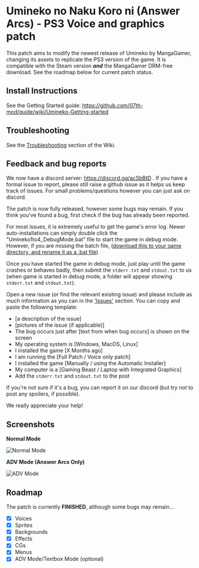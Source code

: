# Umineko no Naku Koro ni (Answer Arcs) - PS3 Voice and graphics patch

This patch aims to modify the newest release of Umineko by MangaGamer, changing its assets to replicate the PS3 version of the game.
It is compatible with the Steam version ***and*** the MangaGamer DRM-free download. See the roadmap below for current patch status.

## Install Instructions

See the Getting Started guide: https://github.com/07th-mod/guide/wiki/Umineko-Getting-started

## Troubleshooting

See the [Troubleshooting](https://github.com/07th-mod/guide/wiki/Umineko-Part-1---Voice-and-Graphics-Patch#troubleshooting) section of the Wiki.

## Feedback and bug reports

We now have a discord server: https://discord.gg/acSbBtD . If you have a formal issue to report, please still raise a github issue as it helps us keep track of issues. For small problems/questions however you can just ask on discord.

The patch is now fully released, however some bugs may remain. If you think you've found a bug, first check if the bug has already been reported.

For most issues, it is extremely useful to get the game's error log. Newer auto-installations can simply double click the "Umineko1to4_DebugMode.bat" file to start the game in debug mode. However, if you are missing the batch file, ([download this to your game directory, and rename it as a .bat file](https://github.com/07th-mod/resources/raw/master/umineko-question/utilities/StartUminekoInDebugMode.bat))

Once you have started the game in debug mode, just play until the game crashes or behaves badly, then submit the `stderr.txt` and `stdout.txt` to us (when game is started in debug mode, a folder will appear showing `stderr.txt` and `stdout.txt`).

Open a new issue (or find the relevant existing issue) and please include as much information as you can in the ['Issues'](https://github.com/07th-mod/umineko-answer/issues) section. You can copy and paste the following template:

- [a description of the issue]
- [pictures of the issue (if applicable)]
- The bug occurs just after [text from when bug occurs] is shown on the screen
- My operating system is [Windows, MacOS, Linux]
- I installed the game [X Months ago]
- I am running the [Full Patch / Voice only patch]
- I installed the game [Manually / using the Automatic Installer]
- My computer is a [Gaming Beast / Laptop with Integrated Graphics]
- Add the `stderr.txt` and `stdout.txt` to the post

If you're not sure if it's a bug, you can report it on our discord (but try not to post any spoilers, if possible).

We really appreciate your help!

## Screenshots

**Normal Mode**

![Normal Mode](https://i.imgur.com/dfeCrqP.jpg)

**ADV Mode (Answer Arcs Only)**

![ADV Mode](https://i.imgur.com/BoGRr6q.jpg)

## Roadmap

The patch is currently **FINISHED**, although some bugs may remain...

- [x] Voices
- [x] Sprites
- [x] Backgrounds
- [x] Effects
- [x] CGs
- [x] Menus
- [X] ADV Mode/Textbox Mode (optional)